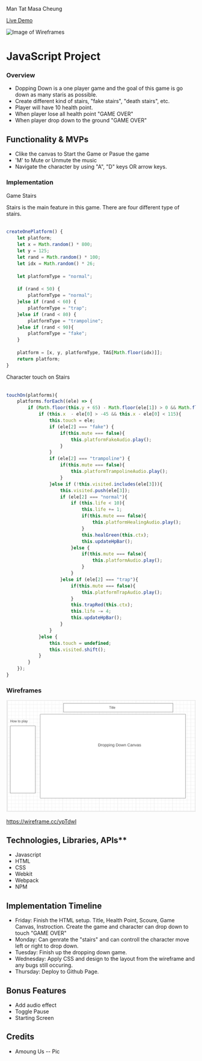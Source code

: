 Man Tat Masa Cheung

<a href="https://masacheung.github.io/dropping_down/">Live Demo</a>

![Image of Wireframes](https://github.com/masacheung/dropping_down/blob/main/assests/dropping.gif)


<h1>JavaScript Project</h1>

### Overview
<ul>
    <li>Dopping Down is a one player game and the goal of this game is go down as many staris as possible.</li>
    <li>Create different kind of stairs, "fake stairs", "death stairs", etc.</li>
    <li>Player will have 10 health point.</li>
    <li>When player lose all health point "GAME OVER"</li>
    <li>When player drop down to the ground "GAME OVER"</li>
</ul>

<h2>Functionality & MVPs</h2>
<ul>
    <li>Clike the canvas to Start the Game or Pasue the game</li>
    <li>'M' to Mute or Unmute the music</li>
    <li>Navigate the character by using "A", "D" keys OR arrow keys.</li>
</ul>

### Implementation

Game Stairs

Stairs is the main feature in this game. There are four different type of stairs.

```Javascript

createOnePlatform() {
    let platform;
    let x = Math.random() * 800;
    let y = 125;
    let rand = Math.random() * 100;
    let idx = Math.random() * 26;

    let platformType = "normal";

    if (rand < 50) {
        platformType = "normal";
    }else if (rand < 60) {
        platformType = "trap";
    }else if (rand < 80) {
        platformType = "trampoline";
    }else if (rand < 90){
        platformType = "fake";
    }

    platform = [x, y, platformType, TAG[Math.floor(idx)]];
    return platform;
}

```

Character touch on Stairs

```Javascript

touchOn(platforms){
    platforms.forEach((ele) => {
        if (Math.floor(this.y + 65) - Math.floor(ele[1]) > 0 && Math.floor(this.y + 65) - Math.floor(ele[1]) < 25) {
            if (this.x  - ele[0] > -45 && this.x - ele[0] < 115){
                this.touch = ele;
                if (ele[2] === "fake") {
                    if(this.mute === false){
                        this.platformFakeAudio.play();
                    }
                }
                if (ele[2] === "trampoline") {
                    if(this.mute === false){
                        this.platformTrampolineAudio.play();
                    }
                }else if (!this.visited.includes(ele[3])){
                    this.visited.push(ele[3]);
                    if (ele[2] === "normal"){
                        if (this.life < 10){
                            this.life += 1;
                            if(this.mute === false){
                                this.platformHealingAudio.play();
                            }
                            this.healGreen(this.ctx);
                            this.updateHpBar();
                        }else {
                            if(this.mute === false){
                                this.platformAudio.play();
                            }
                        }
                    }else if (ele[2] === "trap"){
                        if(this.mute === false){
                            this.platformTrapAudio.play();
                        }
                        this.trapRed(this.ctx);
                        this.life -= 4;
                        this.updateHpBar();
                    }
                }
            }else {
                this.touch = undefined;
                this.visited.shift();
            }
        }
    });
}

```


### Wireframes

![Image of Wireframes](https://github.com/masacheung/dropping_down/blob/main/assests/wireframs.png)

https://wireframe.cc/ypTdwI

<h2>Technologies, Libraries, APIs**</h2>
<ul>
    <li>Javascript</li>
    <li>HTML</li>
    <li>CSS</li>
    <li>Webkit</li>
    <li>Webpack</li>
    <li>NPM</li>
</ul>


<h2>Implementation Timeline</h2>
<ul>
    <li>Friday: Finish the HTML setup. Title, Health Point, Scoure, Game Canvas, Instroction. Create the game and character can drop down to touch "GAME OVER"</li>
    <li>Monday: Can genrate the "stairs" and can controll the character move left or right to drop down.</li>
    <li>Tuesday: Finish up the dropping down game.</li>
    <li>Wednesday: Apply CSS and design to the layout from the wireframe and any bugs still occuring.</li>
    <li>Thursday: Deploy to Github Page.</li>
</ul>


<h2>Bonus Features</h2>
<ul>
    <li>Add audio effect</li>
    <li>Toggle Pause</li>
    <li>Starting Screen</li>
</ul>

<h2>Credits</h2>
<ul>
    <li>Amoung Us -- Pic</li>
</ul>